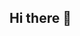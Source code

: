 ## Hi there 👋

<!--
**RocksDXebec123/RocksDXebec123** is a ✨ _special_ ✨ repository because its `README.md` (this file) appears on your GitHub profile.
Here are some ideas to get you started:

###Boas vindas ao meu perfil 💙 Meu nome é Breno
- Estou estudando na [Alura](https://www.alura.com.br)
- Estou me desenvolvendo na linguagem JavaScript
- Utilizo esse espaço para minha organização e compartilhamento dos meus projetos desenvolvidos
### Você pode entrar em contato comigo :mailbox rocksdxebec211@gmail.com
@brend.x7 
![](https://tenor.com/view/luffy-gear-5-gif-11749160529476345274)
